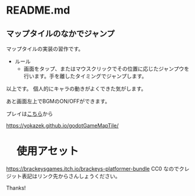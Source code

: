 # README.md

## マップタイルのなかでジャンプ

マップタイルの実装の習作です。

- ルール
    - 画面をタップ、またはマウスクリックでその位置に応じたジャンプウを行います。手を離したタイミングでジャンプします。

以上です。 
個人的にキャラの動きがよくできた気がします。

あと画面左上でBGMのON/OFFができます。

プレイは[こちら](https://yokazek.github.io/godotGameMapTile/)から

https://yokazek.github.io/godotGameMapTile/


# 　使用アセット

https://brackeysgames.itch.io/brackeys-platformer-bundle
CC0 なのでクレジット表記はリンク先からさんしょうください。

Thanks!
